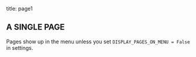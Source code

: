 title: page1

## A SINGLE PAGE
Pages show up in the menu unless you set `DISPLAY_PAGES_ON_MENU = False` in settings.
